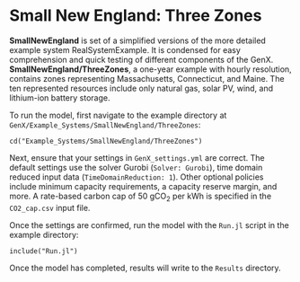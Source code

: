 # Small New England: Three Zones

**SmallNewEngland** is set of a simplified versions of the more detailed example system RealSystemExample. It is condensed for easy comprehension and quick testing of different components of the GenX. **SmallNewEngland/ThreeZones**, a one-year example with hourly resolution, contains zones representing Massachusetts, Connecticut, and Maine. The ten represented resources include only natural gas, solar PV, wind, and lithium-ion battery storage.

To run the model, first navigate to the example directory at `GenX/Example_Systems/SmallNewEngland/ThreeZones`:

`cd("Example_Systems/SmallNewEngland/ThreeZones")`
   
Next, ensure that your settings in `GenX_settings.yml` are correct. The default settings use the solver Gurobi (`Solver: Gurobi`), time domain reduced input data (`TimeDomainReduction: 1`). Other optional policies include minimum capacity requirements, a capacity reserve margin, and more. A rate-based carbon cap of 50 gCO<sub>2</sub> per kWh is specified in the `CO2_cap.csv` input file.

Once the settings are confirmed, run the model with the `Run.jl` script in the example directory:

`include("Run.jl")`

Once the model has completed, results will write to the `Results` directory.